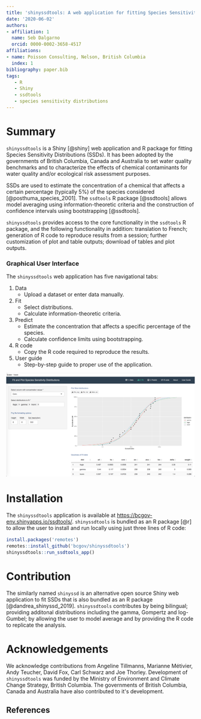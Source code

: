 ```yaml
---
title: 'shinyssdtools: A web application for fitting Species Sensitivity Distributions (SSDs)'
date: '2020-06-02'
authors:
- affiliation: 1
  name: Seb Dalgarno
  orcid: 0000-0002-3658-4517
affiliations:
- name: Poisson Consulting, Nelson, British Columbia
  index: 1
bibliography: paper.bib
tags:
   - R
   - Shiny
   - ssdtools
   - species sensitivity distributions
---
```


# Summary

`shinyssdtools` is a Shiny [@shiny] web application and R package for fitting Species Sensitivity Distributions (SSDs). It has been adopted by the governments of British Columbia, Canada and Australia to set water quality benchmarks and to characterize the effects of chemical contaminants for water quality and/or ecological risk assessment purposes. 

SSDs are used to estimate the concentration of a chemical that affects a certain percentage (typically 5%) of the species considered [@posthuma_species_2001]. 
The `ssdtools` R package [@ssdtools] allows model averaging using information-theoretic criteria and the construction of confidence intervals using bootstrapping [@ssdtools].

`shinyssdtools` provides access to the core functionality in the `ssdtools` R package, and the following functionality in addition: translation to French; generation of R code to reproduce results from a session; further customization of plot and table outputs; download of tables and plot outputs. 

### Graphical User Interface

The `shinyssdtools` web application has five navigational tabs: 

1. Data
   - Upload a dataset or enter data manually.
1. Fit
   - Select distributions.
   - Calculate information-theoretic criteria.
1. Predict
   - Estimate the concentration that affects a specific percentage of the species.
   - Calculate confidence limits using bootstrapping.
1. R code
   - Copy the R code required to reproduce the results.
1. User guide
   - Step-by-step guide to proper use of the application.

![shinyssdtools user interface](shinyssdtools_ui.png)

# Installation

The `shinyssdtools` application is available at https://bcgov-env.shinyapps.io/ssdtools/.
`shinyssdtools` is bundled as an R package [@r] to allow the user to install and run locally using just three lines of R code:

```r
install.packages('remotes')
remotes::install_github('bcgov/shinyssdtools')
shinyssdtools::run_ssdtools_app()
```

# Contribution

The similarly named `shinyssd` is an alternative open source Shiny web application to fit SSDs that is also bundled as an R package [@dandrea_shinyssd_2019].
`shinyssdtools` contributes by being bilingual; providing additonal distributions including the gamma, Gompertz and log-Gumbel; by allowing the user to model average and by providing the R code to replicate the analysis.

# Acknowledgements

We acknowledge contributions from Angeline Tillmanns, Marianne Métivier, Andy Teucher, David Fox, Carl Schwarz and Joe Thorley.
Development of `shinyssdtools` was funded by the Ministry of Environment and Climate Change Strategy, British Columbia. The governments of British Columbia, Canada and Australia have also contributed to it's development.

## References
